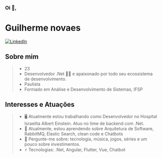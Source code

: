 ### Oi 👋,

# Guilherme novaes

[![LinkedIn](https://img.shields.io/static/v1?label=LinkedIn&message=%20&color=blue&logo=LinkedIn&style=flat-square&logoColor=white)](https://www.linkedin.com/in/guilherme-novaes-00a322125/)

## Sobre mim

> * 23
> * Desenvolvedor .Net 👨‍💻 e apaixonado por todo seu ecossistema de desenvolvimento.
> * Paulista
> * Formado em Análise e Desenvolvimento de Sistemas, IFSP

## Interesses e Atuações

> - :desktop_computer: Atualmente estou trabalhando como Desenvolvedor no Hospital Israelita Albert Einstein. Atuo no time de backend com .Net.
> - 🌱 Atualmente, estou aprendendo sobre Arquitetura de Software, RabbitMQ, Elastic Search, clean code e Chatbots
> - 💬 Pergunte-me sobre: ​​tecnologia, música, jogos, séries e um pouco sobre investimentos.
> - ⚡ Tecnologias: .Net, Angular, Flutter, Vue, Chatbot
